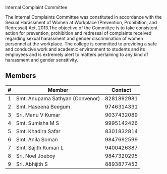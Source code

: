 Internal Complaint Committee

The Internal Complaints Committee was constituted in accordance with the Sexual Harassment of Women at Workplace (Prevention, Prohibition, and Redressal) Act, 2013.The objective of the Committee is to take consistent action for prevention, prohibition and redressal of complaints received regarding sexual harassment and gender discrimination of women personnel at the workplace. The college is committed to providing a safe and conducive work and academic environment to students and its employees and is extremely alert to matters pertaining to any kind of harassment and gender sensitivity.

## Members

| # | Member | Contact |
| --- | --- | --- |
1 | Smt. Anupama Sathyan (Convenor) | 8281892981
2 | Smt. Haseena Beegum | 9746314331
3 | Sri. Manu V Kumar | 9037432089
4 | Smt. Sumisha M S | 9995142426
5 | Smt. Khadira Safar | 8301832814
6 | Smt. Anila Soman | 9847692599
7 | Smt. Sajith Kumari L | 9400426387
8 | Sri. Noel Joeboy | 9847320295
9 | Sri. Abhijith S | 8893877453